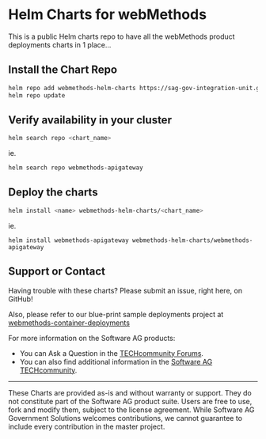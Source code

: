 # Helm Charts for webMethods

This is a public Helm charts repo to have all the webMethods product deployments charts in 1 place...

## Install the Chart Repo

```bash
helm repo add webmethods-helm-charts https://sag-gov-integration-unit.github.io/webmethods-helm-charts
helm repo update
```

## Verify availability in your cluster

```bash
helm search repo <chart_name>
```

ie.

```bash
helm search repo webmethods-apigateway
```

## Deploy the charts

```bash
helm install <name> webmethods-helm-charts/<chart_name>
```

ie.

```
helm install webmethods-apigateway webmethods-helm-charts/webmethods-apigateway
```

## Support or Contact

Having trouble with these charts? Please submit an issue, right here, on GitHub!

Also, please refer to our blue-print sample deployments project at [webmethods-container-deployments](https://github.com/sag-gov-integration-unit/webmethods-container-deployments)

For more information on the Software AG products:
 - You can Ask a Question in the [TECHcommunity Forums](http://tech.forums.softwareag.com).
 - You can also find additional information in the [Software AG TECHcommunity](http://techcommunity.softwareag.com).

______________________
These Charts are provided as-is and without warranty or support. They do not constitute part of the Software AG product suite. Users are free to use, fork and modify them, subject to the license agreement. While Software AG Government Solutions welcomes contributions, we cannot guarantee to include every contribution in the master project.